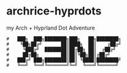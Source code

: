 # archrice-hyprdots
my Arch + Hyprland Dot Adventure


```
#   ███╗  ███╗████████╗███╗   ██╗████████╗
#    ╚██╗██╔╝       ██║████╗  ██║    ╔██╔╝
#     ╚███╔╝  ████████║██╔██╗ ██║  ╔██╔╝
#     ██╔██╗        ██║██║╚██╗██║╔██╔╝
#   ███╔╝ ███╗████████║██║ ╚████║████████╝
#   ╚══╝  ╚══╝╚═══════╝╚═╝  ╚═══╝╚══════╝
```

